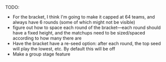 TODO:
- For the bracket, I think I'm going to make it capped at 64 teams, and always have 6 rounds (some of which might not be visible)
- figure out how to space each round of the bracket—each round should have a fixed height, and the matchups need to be sized/spaced according to how many there are
- Have the bracket have a re-seed option: after each round, the top seed will play the lowest, etc. By default this will be off
- Make a group stage feature